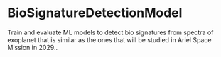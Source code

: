 # BioSignatureDetectionModel
Train and evaluate ML models to detect bio signatures from spectra of exoplanet that is similar as the ones that will be studied in Ariel Space Mission in 2029.. 
